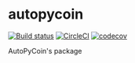 # autopycoin

[![Build status](https://ci.appveyor.com/api/projects/status/s2oxc6y54ho0qex6/branch/main?svg=true)](https://ci.appveyor.com/project/GaetanDu/autopycoin/branch/main) [![CircleCI](https://circleci.com/gh/GaetanDu/autopycoin.svg?token=XJE4F4R5SE)](https://circleci.com/gh/GaetanDu/autopycoin) 
[![codecov](https://codecov.io/gh/GaetanDu/autopycoin/branch/main/graph/badge.svg?token=XJE4F4R5SE)](https://codecov.io/gh/GaetanDu/autopycoin)




AutoPyCoin's package 
